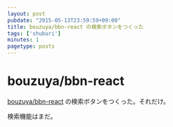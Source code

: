 ```yaml
---
layout: post
pubdate: "2015-05-13T23:59:59+09:00"
title: bouzuya/bbn-react の検索ボタンをつくった
tags: ['shuburi']
minutes: 1
pagetype: posts
---
```

# bouzuya/bbn-react

[bouzuya/bbn-react][] の検索ボタンをつくった。それだけ。

検索機能はまだ。

[bouzuya/bbn-react]: https://github.com/bouzuya/bbn-react
